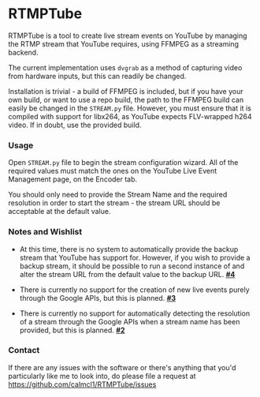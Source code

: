 # RTMPTube

RTMPTube is a tool to create live stream events on YouTube by managing the RTMP stream that YouTube requires, using FFMPEG as a streaming backend.

The current implementation uses `dvgrab` as a method of capturing video from hardware inputs, but this can readily be changed.

Installation is trivial - a build of FFMPEG is included, but if you have your own build, or want to use a repo build, the path to the FFMPEG build can easily be changed in the `STREAM.py` file. However, you must ensure that it is compiled with support for libx264, as YouTube expects FLV-wrapped h264 video. If in doubt, use the provided build.

### Usage

Open `STREAM.py` file to begin the stream configuration wizard. All of the required values must match the ones on the YouTube Live Event Management page, on the Encoder tab.

You should only need to provide the Stream Name and the required resolution in order to start the stream - the stream URL should be acceptable at the default value.

### Notes and Wishlist

*   At this time, there is no system to automatically provide the backup stream that YouTube has support for. However, if you wish to provide a backup stream, it should be possible to run a second instance of and alter the stream URL from the default value to the backup URL. **[#4](https://github.com/calmcl1/RTMPTube/issues/4)**

*   There is currently no support for the creation of new live events purely through the Google APIs, but this is planned. **[#3](https://github.com/calmcl1/RTMPTube/issues/3)**

*   There is currently no support for automatically detecting the resolution of a stream through the Google APIs when a stream name has been provided, but this is planned. **[#2](https://github.com/calmcl1/RTMPTube/issues/2)**

### Contact

If there are any issues with the software or there's anything that you'd particularly like me to look into, do please file a request at https://github.com/calmcl1/RTMPTube/issues
